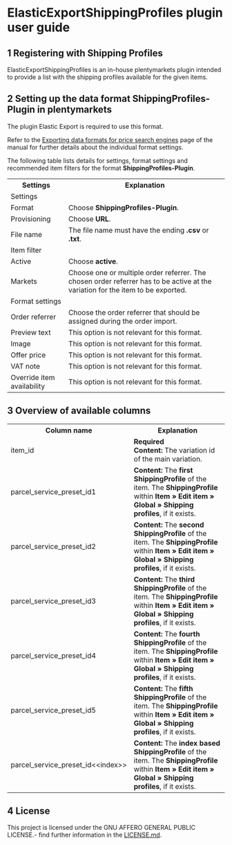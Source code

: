 # ElasticExportShippingProfiles plugin user guide

<div class="container-toc"></div>

## 1 Registering with Shipping Profiles

ElasticExportShippingProfiles is an in-house plentymarkets plugin intended to provide a list with the shipping profiles available for the given items.

## 2 Setting up the data format ShippingProfiles-Plugin in plentymarkets

The plugin Elastic Export is required to use this format.

Refer to the [Exporting data formats for price search engines](https://knowledge.plentymarkets.com/en/basics/data-exchange/exporting-data#30) page of the manual for further details about the individual format settings.

The following table lists details for settings, format settings and recommended item filters for the format **ShippingProfiles-Plugin**.
<table>
    <tr>
        <th>
            Settings
        </th>
        <th>
            Explanation
        </th>
    </tr>
    <tr>
        <td class="th" colspan="2">
            Settings
        </td>
    </tr>
    <tr>
        <td>
            Format
        </td>
        <td>
            Choose <b>ShippingProfiles-Plugin</b>.
        </td>
    </tr>
    <tr>
        <td>
            Provisioning
        </td>
        <td>
            Choose <b>URL</b>.
        </td>
    </tr>
    <tr>
        <td>
            File name
        </td>
        <td>
            The file name must have the ending <b>.csv</b> or <b>.txt</b>.
        </td>
    </tr>
    <tr>
        <td class="th" colspan="2">
            Item filter
        </td>
    </tr>
    <tr>
        <td>
            Active
        </td>
        <td>
            Choose <b>active</b>.
        </td>
    </tr>
    <tr>
        <td>
            Markets
        </td>
        <td>
            Choose one or multiple order referrer. The chosen order referrer has to be active at the variation for the item to be exported.
        </td>
    </tr>
    <tr>
        <td class="th" colspan="2">
            Format settings
        </td>
    </tr>
    <tr>
        <td>
            Order referrer
        </td>
        <td>
            Choose the order referrer that should be assigned during the order import.
        </td>
    </tr>
    <tr>
        <td>
            Preview text
        </td>
        <td>
            This option is not relevant for this format.
        </td>
    </tr>
    <tr>
        <td>
            Image
        </td>
        <td>
            This option is not relevant for this format.
        </td>
    </tr>
    <tr>
        <td>
            Offer price
        </td>
        <td>
            This option is not relevant for this format.
        </td>
    </tr>
    <tr>
        <td>
            VAT note
        </td>
        <td>
            This option is not relevant for this format.
        </td>
    </tr>
    <tr>
        <td>
            Override item availability
        </td>
        <td>
            This option is not relevant for this format.
        </td>
    </tr>
</table>


## 3 Overview of available columns

<table>
    <tr>
        <th>
            Column name
        </th>
        <th>
            Explanation
        </th>
    </tr>
    <tr>
        <td>
            item_id
        </td>
        <td>
            <b>Required</b><br>
            <b>Content:</b> The variation id of the main variation.
        </td>
    </tr>
    <tr>
        <td>
            parcel_service_preset_id1
        </td>
        <td>
            <b>Content:</b> The <b>first ShippingProfile</b> of the item. The <b>ShippingProfile</b> within <b>Item » Edit item » Global » Shipping profiles</b>, if it exists.
        </td>
    </tr>
    <tr>
        <td>
            parcel_service_preset_id2
        </td>
        <td>
            <b>Content:</b> The <b>second ShippingProfile</b> of the item. The <b>ShippingProfile</b> within <b>Item » Edit item » Global » Shipping profiles</b>, if it exists.
        </td>
    </tr>
    <tr>
        <td>
            parcel_service_preset_id3
        </td>
        <td>
            <b>Content:</b> The <b>third ShippingProfile</b> of the item. The <b>ShippingProfile</b> within <b>Item » Edit item » Global » Shipping profiles</b>, if it exists.
        </td>
    </tr>
    <tr>
        <td>
            parcel_service_preset_id4
        </td>
        <td>
            <b>Content:</b> The <b>fourth ShippingProfile</b> of the item. The <b>ShippingProfile</b> within <b>Item » Edit item » Global » Shipping profiles</b>, if it exists.
        </td>
    </tr>
    <tr>
        <td>
            parcel_service_preset_id5
        </td>
        <td>
            <b>Content:</b> The <b>fifth ShippingProfile</b> of the item. The <b>ShippingProfile</b> within <b>Item » Edit item » Global » Shipping profiles</b>, if it exists.
        </td>
    </tr>
    <tr>
        <td>
            parcel_service_preset_id&lt;&lt;index&gt;&gt;
        </td>
        <td>
            <b>Content:</b> The <b>index based ShippingProfile</b> of the item. The <b>ShippingProfile</b> within <b>Item » Edit item » Global » Shipping profiles</b>, if it exists.
        </td>
    </tr>
</table>

## 4 License

This project is licensed under the GNU AFFERO GENERAL PUBLIC LICENSE.- find further information in the [LICENSE.md](https://github.com/plentymarkets/plugin-elastic-export-shipping-profiles/blob/master/LICENSE.md).
